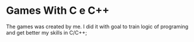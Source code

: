 # Games With C e C++
The games was created by me. I did it with goal to train logic of programing and get better my skills in C/C++;
